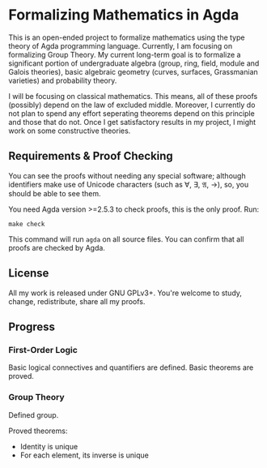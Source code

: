 Formalizing Mathematics in Agda
===============================

This is an open-ended project to formalize mathematics using the type theory of Agda programming language. Currently, I am focusing on formalizing Group Theory. My current long-term goal is to formalize a significant portion of undergraduate algebra (group, ring, field, module and Galois theories), basic algebraic geometry (curves, surfaces, Grassmanian varieties) and probability theory.

I will be focusing on classical mathematics. This means, all of these proofs (possibly) depend on the law of excluded middle. Moreover, I currently do not plan to spend any effort seperating theorems depend on this principle and those that do not. Once I get satisfactory results in my project, I might work on some constructive theories.

## Requirements & Proof Checking
You can see the proofs without needing any special software; although identifiers make use of Unicode characters (such as ∀, ∃, 𝔄, →), so, you should be able to see them.

You need Agda version >=2.5.3 to check proofs, this is the only proof. Run:

```
make check
```

This command will run `agda` on all source files. You can confirm that all proofs are checked by Agda.

## License

All my work is released under GNU GPLv3+. You're welcome to study, change, redistribute, share all my proofs.

## Progress

### First-Order Logic

Basic logical connectives and quantifiers are defined. Basic theorems are proved.

### Group Theory

Defined group. 

Proved theorems:

 * Identity is unique
 * For each element, its inverse is unique

